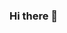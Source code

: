 ### Hi there 👋

<!--
**alequissandrara/alequissandrara** is a ✨ _special_ ✨ repository because its `README.md` (this file) appears on your GitHub profile.
https://github-readme-stats.vercel.app/api alequissandrara=anuraghazra&theme=dark&show_icons=true
Here are some ideas to get you started:

- 🔭 I’m currently working on ...
- 🌱 I’m currently learning ...
- 👯 I’m looking to collaborate on ...
- 🤔 I’m looking for help with ...
- 💬 Ask me about ...
- 📫 How to reach me: ...
- 😄 Pronouns: ...
- ⚡ Fun fact: ...
-->
